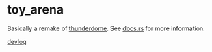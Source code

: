 # toy_arena

Basically a remake of [thunderdome]. See [docs.rs] for more information.

[devlog]

[thunderdome]: https://github.com/LPGhatguy/thunderdome
[docs.rs]: https://docs.rs/toy_arena/latest/toy_arena/
[devlog]: https://github.com/toyboot4e/toy_arena/blob/drt/devlog.adoc
